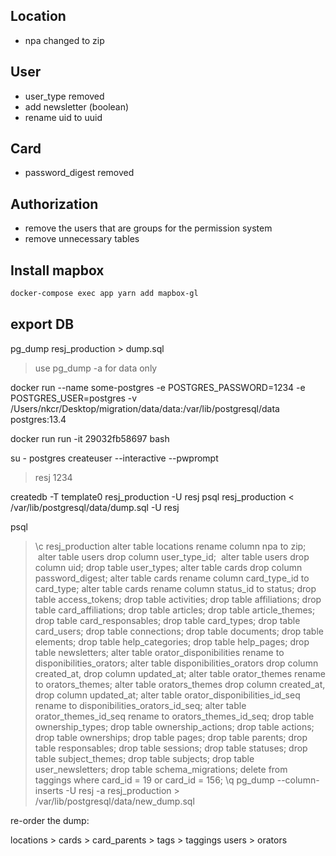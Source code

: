 ## Location
* npa changed to zip

## User
* user_type removed
* add newsletter (boolean)
* rename uid to uuid

## Card
* password_digest removed

## Authorization
* remove the users that are groups for the permission system
* remove unnecessary tables

## Install mapbox

```bash
docker-compose exec app yarn add mapbox-gl
```

## export DB

pg_dump resj_production > dump.sql
> use pg_dump -a for data only

docker run --name some-postgres -e POSTGRES_PASSWORD=1234 -e POSTGRES_USER=postgres -v /Users/nkcr/Desktop/migration/data/data:/var/lib/postgresql/data postgres:13.4

docker run run -it 29032fb58697 bash

su - postgres
createuser --interactive --pwprompt
> resj
> 1234

createdb -T template0 resj_production -U resj
psql resj_production < /var/lib/postgresql/data/dump.sql -U resj

psql
> \c resj_production
> alter table locations rename column npa to zip;
> alter table users drop column user_type_id;
> alter table users drop column uid;
> drop table user_types;
> alter table cards drop column password_digest;
> alter table cards rename column card_type_id to card_type;
> alter table cards rename column status_id to status;
> drop table access_tokens;
> drop table activities;
> drop table affiliations;
> drop table card_affiliations;
> drop table articles;
> drop table article_themes;
> drop table card_responsables;
> drop table card_types;
> drop table card_users;
> drop table connections;
> drop table documents;
> drop table elements;
> drop table help_categories;
> drop table help_pages;
> drop table newsletters;
> alter table orator_disponibilities rename to disponibilities_orators;
> alter table disponibilities_orators drop column created_at, drop column updated_at;
> alter table orator_themes rename to orators_themes;
> alter table orators_themes drop column created_at, drop column updated_at;
> alter table orator_disponibilities_id_seq rename to disponibilities_orators_id_seq;
> alter table orator_themes_id_seq rename to orators_themes_id_seq;
> drop table ownership_types;
> drop table ownership_actions;
> drop table actions;
> drop table ownerships;
> drop table pages;
> drop table parents;
> drop table responsables;
> drop table sessions;
> drop table statuses;
> drop table subject_themes;
> drop table subjects;
> drop table user_newsletters;
> drop table schema_migrations;
> delete from taggings where card_id = 19 or card_id = 156;
> \q
pg_dump --column-inserts -U resj -a resj_production > /var/lib/postgresql/data/new_dump.sql

re-order the dump:

locations > cards > card_parents > tags > taggings
users > orators